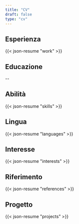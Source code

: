 ```yaml
---
title: "CV"
draft: false
type: "cv"
---
```


## Esperienza

{{< json-resume "work" >}}

## Educazione

--

## Abilità

{{< json-resume "skills" >}}

## Lingua

{{< json-resume "languages" >}}

## Interesse

{{< json-resume "interests" >}}

## Riferimento

{{< json-resume "references" >}}

## Progetto

{{< json-resume "projects" >}}
